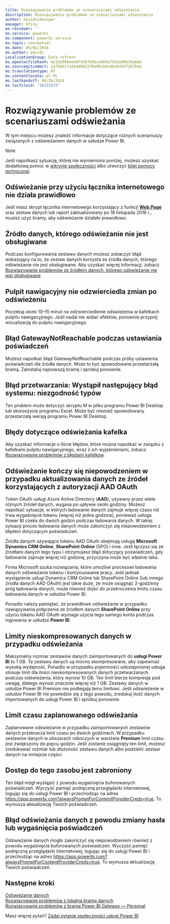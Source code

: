 ```yaml
---
title: Rozwiązywanie problemów ze scenariuszami odświeżania
description: Rozwiązywanie problemów ze scenariuszami odświeżania
author: davidiseminger
manager: kfile
ms.reviewer: ''
ms.service: powerbi
ms.component: powerbi-service
ms.topic: conceptual
ms.date: 05/02/2018
ms.author: davidi
LocalizationGroup: Data refresh
ms.openlocfilehash: 6e1b2960eee8f436f8dbce660e755a5d0b39a68e
ms.sourcegitcommit: 2a7bbb1fa24a49d2278a90cb0c4be543d7267bda
ms.translationtype: HT
ms.contentlocale: pl-PL
ms.lasthandoff: 06/26/2018
ms.locfileid: "34721575"
---
```

# <a name="troubleshooting-refresh-scenarios"></a>Rozwiązywanie problemów ze scenariuszami odświeżania
W tym miejscu możesz znaleźć informacje dotyczące różnych scenariuszy związanych z odświeżaniem danych w usłudze Power BI.

> [!NOTE]
> Jeśli napotkasz sytuację, której nie wymieniono poniżej, możesz uzyskać dodatkową pomoc w [witrynie społeczności](http://community.powerbi.com/) albo utworzyć [bilet pomocy technicznej](https://powerbi.microsoft.com/support/).
> 
> 

## <a name="refresh-using-web-connector-doesnt-work-properly"></a>Odświeżanie przy użyciu łącznika internetowego nie działa prawidłowo
Jeśli masz skrypt łącznika internetowego korzystający z funkcji [**Web.Page**](https://msdn.microsoft.com/library/mt260924.aspx) oraz zestaw danych lub raport zaktualizowany po 18 listopada 2016 r., musisz użyć bramy, aby odświeżanie działało prawidłowo.

## <a name="unsupported-data-source-for-refresh"></a>Źródło danych, którego odświeżanie nie jest obsługiwane
Podczas konfigurowania zestawu danych możesz zobaczyć błąd wskazujący na to, że zestaw danych korzysta ze źródła danych, którego odświeżanie nie jest obsługiwane. Aby uzyskać więcej informacji, zobacz [Rozwiązywanie problemów ze źródłem danych, którego odświeżanie nie jest obsługiwane](service-admin-troubleshoot-unsupported-data-source-for-refresh.md)

## <a name="dashboard-doesnt-reflect-changes-after-refresh"></a>Pulpit nawigacyjny nie odzwierciedla zmian po odświeżeniu
Poczekaj około 10–15 minut na odzwierciedlenie odświeżenia w kafelkach pulpitu nawigacyjnego.  Jeśli nadal nie widać efektów, ponownie przypnij wizualizację do pulpitu nawigacyjnego.

## <a name="gatewaynotreachable-when-setting-credentials"></a>Błąd GatewayNotReachable podczas ustawiania poświadczeń
Możesz napotkać błąd GatewayNotReachable podczas próby ustawienia poświadczeń dla źródła danych. Może to być spowodowane przestarzałą bramą.  Zainstaluj najnowszą bramę i spróbuj ponownie.

## <a name="processing-error-the-following-system-error-occurred-type-mismatch"></a>Błąd przetwarzania: Wystąpił następujący błąd systemu: niezgodność typów
Ten problem może dotyczyć skryptu M w pliku programu Power BI Desktop lub skoroszycie programu Excel.  Może być również spowodowany przestarzałą wersją programu Power BI Desktop.

## <a name="tile-refresh-errors"></a>Błędy dotyczące odświeżania kafelka
Aby uzyskać informacje o liście błędów, które można napotkać w związku z kafelkami pulpitu nawigacyjnego, wraz z ich wyjaśnieniami, zobacz [Rozwiązywanie problemów z błędami kafelków](refresh-troubleshooting-tile-errors.md).

## <a name="refresh-fails-when-updating-data-from-sources-that-use-aad-oauth"></a>Odświeżanie kończy się niepowodzeniem w przypadku aktualizowania danych ze źródeł korzystających z autoryzacji AAD OAuth
Token OAuth usługi Azure Active Directory (**AAD**), używany przez wiele różnych źródeł danych, wygasa po upływie około godziny. Możesz napotkać sytuacje, w których ładowanie danych zajmuje więcej czasu niż trwa wygaśnięcie tokenu (więcej niż jedna godzina), ponieważ usługa Power BI czeka do dwóch godzin podczas ładowania danych. W takiej sytuacji proces ładowania danych może zakończyć się niepowodzeniem z błędem dotyczącym poświadczeń.

Źródła danych używające tokenu AAD OAuth obejmują usługę **Microsoft Dynamics CRM Online**, **SharePoint Online** (SPO) i inne. Jeśli łączysz się ze źródłami danych tego typu i otrzymujesz błąd dotyczący poświadczeń, gdy ładowanie zajmuje więcej niż godzinę, przyczyna może być właśnie taka.

Firma Microsoft szuka rozwiązania, które umożliwi procesowi ładowania danych odświeżanie tokenu i kontynuowanie pracy. Jeśli jednak wystąpienie usługi Dynamics CRM Online lub SharePoint Online (lub innego źródła danych AAD OAuth) jest takie duże, że może osiągnąć 2-godzinny próg ładowania danych, może również dojść do przekroczenia limitu czasu ładowania danych w usłudze Power BI.

Ponadto należy pamiętać, że prawidłowe odświeżanie w przypadku nawiązywania połączenia ze źródłem danych **SharePoint Online** przy użyciu tokenu AAD OAuth wymaga użycia tego samego konta podczas logowania w usłudze **Power BI**.

## <a name="uncompressed-data-limits-for-refresh"></a>Limity nieskompresowanych danych w przypadku odświeżania
Maksymalny rozmiar zestawów danych zaimportowanych do **usługi Power BI** to 1 GB. Te zestawy danych są mocno skompresowane, aby zapewniać wysoką wydajność. Ponadto w przypadku pojemności udostępnionej usługa stosuje limit dla ilości nieskompresowanych danych przetwarzanych podczas odświeżenia, który wynosi 10 GB. Ten limit bierze kompresję pod uwagę, dlatego wynosi znacznie więcej niż 1 GB. Zestawy danych w usłudze Power BI Premium nie podlegają temu limitowi. Jeśli odświeżenie w usłudze Power BI nie powiedzie się z tego powodu, zredukuj ilość danych importowanych do usługi Power BI i spróbuj ponownie.

## <a name="scheduled-refresh-timeout"></a>Limit czasu zaplanowanego odświeżania
Zaplanowane odświeżanie w przypadku zaimportowanych zestawów danych przekracza limit czasu po dwóch godzinach. W przypadku zestawów danych w obszarach roboczych w warstwie **Premium** limit czasu jest zwiększony do pięciu godzin. Jeśli zostanie osiągnięty ten limit, możesz zredukować rozmiar lub złożoność zestawu danych albo podzielić zestaw danych na mniejsze części.

## <a name="access-to-the-resource-is-forbidden"></a>Dostęp do tego zasobu jest zabroniony  
Ten błąd mógł wystąpić z powodu wygaśnięcia buforowanych poświadczeń. Wyczyść pamięć podręczną przeglądarki internetowej, logując się do usługi Power BI i przechodząc na adres https://app.powerbi.com?alwaysPromptForContentProviderCreds=true. To wymusza aktualizację Twoich poświadczeń. 
    
    
## <a name="data-refresh-failure-because-of-password-change-or-expired-credentials"></a>Błąd odświeżania danych z powodu zmiany hasła lub wygaśnięcia poświadczeń 
Odświeżanie danych mogło zakończyć się niepowodzeniem również z powodu wygaśnięcia buforowanych poświadczeń. Wyczyść pamięć podręczną przeglądarki internetowej, logując się do usługi Power BI i przechodząc na adres https://app.powerbi.com?alwaysPromptForContentProviderCreds=true. To wymusza aktualizację Twoich poświadczeń.


## <a name="next-steps"></a>Następne kroki
[Odświeżanie danych](refresh-data.md)  
[Rozwiązywanie problemów z lokalną bramą danych](service-gateway-onprem-tshoot.md)  
[Rozwiązywanie problemów z bramą Power BI Gateway — Personal](service-admin-troubleshooting-power-bi-personal-gateway.md)  

Masz więcej pytań? [Zadaj pytanie społeczności usługi Power BI](http://community.powerbi.com/)

